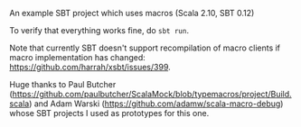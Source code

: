 An example SBT project which uses macros (Scala 2.10, SBT 0.12)

To verify that everything works fine, do `sbt run`.

Note that currently SBT doesn't support recompilation of macro clients if macro implementation has changed: https://github.com/harrah/xsbt/issues/399.

Huge thanks to Paul Butcher (https://github.com/paulbutcher/ScalaMock/blob/typemacros/project/Build.scala) and Adam Warski (https://github.com/adamw/scala-macro-debug) whose SBT projects I used as prototypes for this one.
